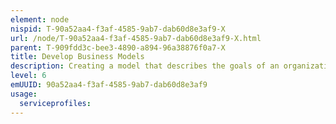 ```yaml
---
element: node
nispid: T-90a52aa4-f3af-4585-9ab7-dab60d8e3af9-X
url: /node/T-90a52aa4-f3af-4585-9ab7-dab60d8e3af9-X.html
parent: T-909fdd3c-bee3-4890-a894-96a38876f0a7-X
title: Develop Business Models
description: Creating a model that describes the goals of an organization and the business processes needed to achieve those goals. This involves information gathering, securing necessary approvals and authorizations, integrating with preexisting models, including the general business concept and business strategy, and formally accepting the model as the basis for organization's day-to-day operations.
level: 6
emUUID: 90a52aa4-f3af-4585-9ab7-dab60d8e3af9
usage:
  serviceprofiles:
---
```

